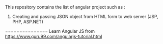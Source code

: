 This repository contains the list of angular project such as :
1) Creating and passing JSON object from HTML form to web server (JSP, PHP, ASP.NET)




===============
Learn Angular JS from 
https://www.guru99.com/angularjs-tutorial.html

